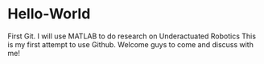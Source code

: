 # Hello-World
First Git. I will use MATLAB to do research on Underactuated Robotics
This is my first attempt to use Github. Welcome guys to come and discuss with me!
